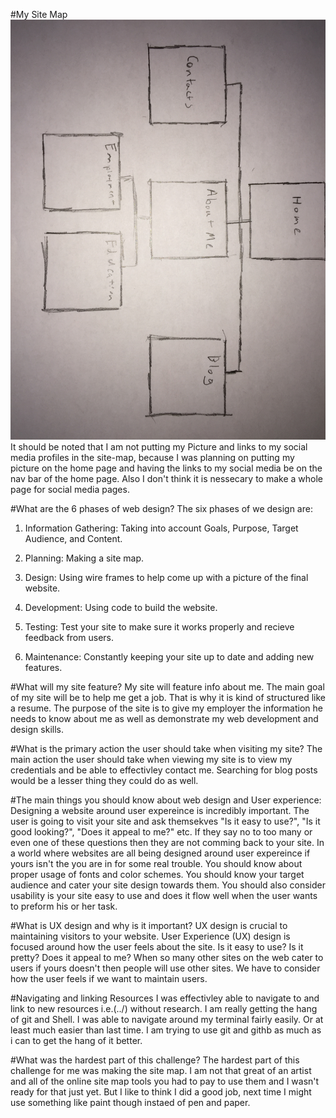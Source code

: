 #My Site Map
![Site-map](imgs/site-map.jpg)
It should be noted that I am not putting my Picture and links to my social media profiles in the site-map, because I was planning on putting my picture on the home page and having the links to my social media be on the nav bar of the home page. Also I don't think it is nessecary to make a whole page for social media pages.

#What are the 6 phases of web design?
The six phases of we design are: 
1. Information Gathering: Taking into account Goals, Purpose, Target Audience, and Content.

2. Planning: Making a site map.

3. Design: Using wire frames to help come up with a picture of the final website.

4. Development: Using code to build the website.

5. Testing: Test your site to make sure it works properly and recieve feedback from users.

6. Maintenance: Constantly keeping your site up to date and adding new features.

#What will my site feature?
My site will feature info about me. The main goal of my site will be to help me get a job. That is why it is kind of structured like a resume. The purpose of the site is to give my employer the information he needs to know about me as well as demonstrate my web development and design skills.

#What is the primary action the user should take when visiting my site?
The main action the user should take when viewing my site is to view my credentials and be able to effectivley contact me. Searching for blog posts would be a lesser thing they could do as well.

#The main things you should know about web design and User experience:
Designing a website around user expereince is incredibly important. The user is going to visit your site and ask themsekves "Is it easy to use?", "Is it good looking?", "Does it appeal to me?" etc. If they say no to too many or even one of these questions then they are not comming back to your site. In a world where websites are all being designed around user expereince if yours isn't the  you are in for some real trouble. You should know about proper usage of fonts and color schemes. You should know your target audience and cater your site design towards them. You should also consider usability is your site easy to use and does it flow well when the user wants to preform his or her task. 

#What is UX design and why is it important?
UX design is crucial to maintaining visitors to your website. User Experience (UX) design is focused around how the user feels about the site. Is it easy to use? Is it pretty? Does it appeal to me? When so many other sites on the web cater to users if yours doesn't then people will use other sites. We have to consider how the user feels if we want to maintain users.

#Navigating and linking Resources
I was effectivley able to navigate to and link to new resources i.e.(../) without research. I am really getting the hang of git and Shell. I was able to navigate around my terminal fairly easily. Or at least much easier than last time. I am trying to use git and githb as much as i can to get the hang of it better.

#What was the hardest part of this challenge?
The hardest part of this challenge for me was making the site map. I am not that great of an artist and all of the online site map tools you had to pay to use them and I wasn't ready for that just yet. But I like to think I did a good job, next time I might use something like paint though instaed of pen and paper. 